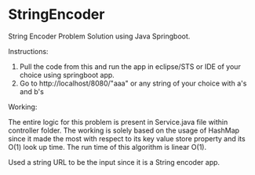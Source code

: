 # StringEncoder
String Encoder Problem Solution using Java Springboot.

Instructions:

1. Pull the code from this and run the app in eclipse/STS or IDE of your choice using springboot app.
2. Go to http://localhost/8080/"aaa" or any string of your choice with a's and b's 

Working:

The entire logic for this problem is present in Service.java file within controller folder.
The working is solely based on the usage of HashMap since it made the most with respect to its key value store property and its O(1) look up time.
The run time of this algorithm is linear O(1).

Used a string URL to be the input since it is a String encoder app.


